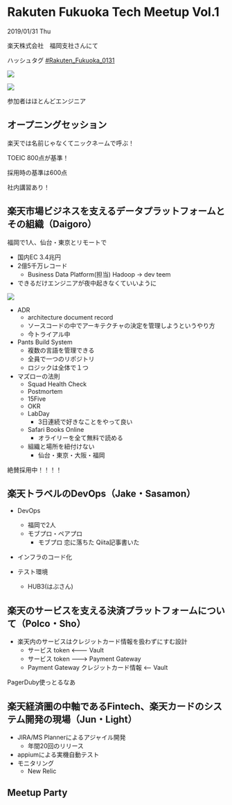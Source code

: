 # Rakuten Fukuoka Tech Meetup Vol.1

2019/01/31 Thu

楽天株式会社　福岡支社さんにて

ハッシュタグ [#Rakuten_Fukuoka_0131](https://twitter.com/search?q=%23#Rakuten_Fukuoka_0131)


![](https://pbs.twimg.com/media/DyO2xLNVsAAa1aW.jpg)

![](https://pbs.twimg.com/media/DyO2yHuUcAAKt_w.jpg)

参加者はほとんどエンジニア

## オープニングセッション	

楽天では名前じゃなくてニックネームで呼ぶ！

TOEIC 800点が基準！

採用時の基準は600点

社内講習あり！

## 楽天市場ビジネスを支えるデータプラットフォームとその組織（Daigoro）

福岡で1人、仙台・東京とリモートで

- 国内EC 3.4兆円
- 2億5千万レコード
  - Business Data Platform(担当) Hadoop -> dev teem
- できるだけエンジニアが夜中起きなくていいように

![](https://pbs.twimg.com/media/DyO6ujBUUAAE5sa.jpg)

- ADR
  - architecture document record
  - ソースコードの中でアーキテクチャの決定を管理しようというやり方
  - 今トライアル中
- Pants Build System
  - 複数の言語を管理できる
  - 全員で一つのリポジトリ
  - ロジックは全体で１つ
- マズローの法則
  - Squad Health Check
  - Postmortem
  - 15Five
  - OKR
  - LabDay
    - 3日連続で好きなことをやって良い
  - Safari Books Online
    - オライリーを全て無料で読める
  - 組織と場所を紐付けない
    - 仙台・東京・大阪・福岡

絶賛採用中！！！！

## 楽天トラベルのDevOps（Jake・Sasamon）

- DevOps
  - 福岡で2人
  - モブプロ・ペアプロ
    - モブプロ 恋に落ちた Qiita記事書いた

- インフラのコード化

- テスト環境
  - HUB3(はぶさん)

## 楽天のサービスを支える決済プラットフォームについて（Polco・Sho）

- 楽天内のサービスはクレジットカード情報を扱わずにすむ設計
  - サービス token <--- Vault
  - サービス token ---> Payment Gateway
  - Payment Gateway クレジットカード情報 <-- Vault

PagerDuby使っとるなあ

## 楽天経済圏の中軸であるFintech、楽天カードのシステム開発の現場（Jun・Light）

- JIRA/MS Plannerによるアジャイル開発
  - 年間20回のリリース
- appiumによる実機自動テスト
- モニタリング
  - New Relic


## Meetup Party	




